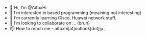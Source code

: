 - 👋 Hi, I’m @AifoxHi
- 👀 I’m interested in based programming (meaining not interesting)
- 🌱 I’m currently learning Cisco, Huawei network stuff.
- 💞️ I’m looking to collaborate on ... (bruh)
- 📫 How to reach me - aifoxhi[at]outlook[dot]jp ;

<!---
AifoxHi/AifoxHi is a ✨ special ✨ repository because its `README.md` (this file) appears on GitHub profile.
You can click the Preview link to take a look at your changes.
--->
